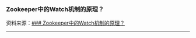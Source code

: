 


### Zookeeper中的Watch机制的原理？

资料来源：[### Zookeeper中的Watch机制的原理？](https://www.toutiao.com/video/7090044424264090120/)

<hr>






